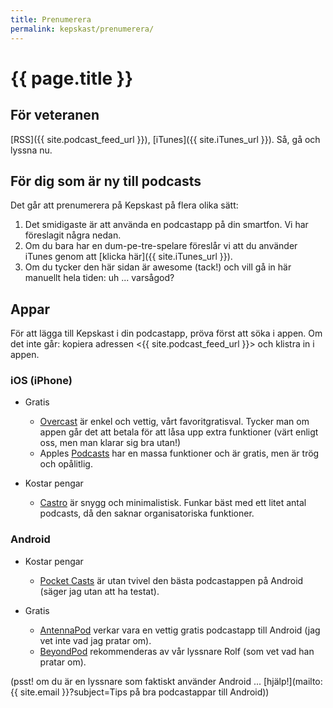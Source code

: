```yaml
---
title: Prenumerera
permalink: kepskast/prenumerera/
---
```


# {{ page.title }}

## För veteranen

[RSS]({{ site.podcast_feed_url }}), [iTunes]({{ site.iTunes_url }}). Så, gå och lyssna nu.

## För dig som är ny till podcasts

Det går att prenumerera på Kepskast på flera olika sätt:

1. Det smidigaste är att använda en podcastapp på din smartfon. Vi har föreslagit några nedan.
2. Om du bara har en dum-pe-tre-spelare föreslår vi att du använder iTunes genom att [klicka här]({{ site.iTunes_url }}).
3. Om du tycker den här sidan är awesome (tack!) och vill gå in här manuellt hela tiden: uh ... varsågod?

## Appar

För att lägga till Kepskast i din podcastapp, pröva först att söka i appen. Om det inte går: kopiera adressen <{{ site.podcast_feed_url }}> och klistra in i appen. 

### iOS (iPhone)

* Gratis
    * [Overcast](https://itunes.apple.com/us/app/overcast-podcast-player/id888422857?mt=8) är enkel och vettig, vårt favoritgratisval. Tycker man om appen går det att betala för att låsa upp extra funktioner (värt enligt oss, men man klarar sig bra utan!)
    * Apples [Podcasts](https://itunes.apple.com/en/app/podcasts/id525463029?mt=8) har en massa funktioner och är gratis, men är trög och opålitlig.

* Kostar pengar
    * [Castro](https://itunes.apple.com/us/app/castro-high-fidelity-podcasts/id723142770?mt=8) är snygg och minimalistisk. Funkar bäst med ett litet antal podcasts, då den saknar organisatoriska funktioner.

### Android

* Kostar pengar
    * [Pocket Casts](https://play.google.com/store/apps/details?id=au.com.shiftyjelly.pocketcasts) är utan tvivel den bästa podcastappen på Android (säger jag utan att ha testat).
  
* Gratis
    * [AntennaPod](https://play.google.com/store/apps/details?id=de.danoeh.antennapod) verkar vara en vettig gratis podcastapp till Android (jag vet inte vad jag pratar om).
    * [BeyondPod](https://play.google.com/store/apps/details?id=mobi.beyondpod) rekommenderas av vår lyssnare Rolf (som vet vad han pratar om).
    

(psst! om du är en lyssnare som faktiskt använder Android ...  [hjälp!](mailto:{{ site.email }}?subject=Tips på bra podcastappar till Android))